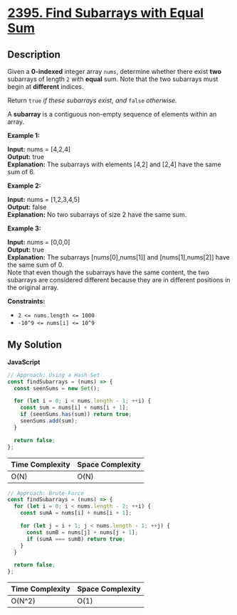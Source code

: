 # [2395. Find Subarrays with Equal Sum](https://leetcode.com/problems/find-subarrays-with-equal-sum)

## Description

Given a **0-indexed** integer array `nums`, determine whether there exist **two** subarrays of length `2` with **equal** sum. Note that the two subarrays must begin at **different** indices.

Return `true` _if these subarrays exist, and_ `false` _otherwise._

A **subarray** is a contiguous non-empty sequence of elements within an array.

**Example 1:**

**Input:** nums = \[4,2,4\]  
**Output:** true  
**Explanation:** The subarrays with elements \[4,2\] and \[2,4\] have the same sum of 6.

**Example 2:**

**Input:** nums = \[1,2,3,4,5\]  
**Output:** false  
**Explanation:** No two subarrays of size 2 have the same sum.

**Example 3:**

**Input:** nums = \[0,0,0\]  
**Output:** true  
**Explanation:** The subarrays \[nums\[0\],nums\[1\]\] and \[nums\[1\],nums\[2\]\] have the same sum of 0.  
Note that even though the subarrays have the same content, the two subarrays are considered different because they are in different positions in the original array.

**Constraints:**

- `2 <= nums.length <= 1000`
- `-10^9 <= nums[i] <= 10^9`

## My Solution

**JavaScript**

```js
// Approach: Using a Hash Set
const findSubarrays = (nums) => {
  const seenSums = new Set();

  for (let i = 0; i < nums.length - 1; ++i) {
    const sum = nums[i] + nums[i + 1];
    if (seenSums.has(sum)) return true;
    seenSums.add(sum);
  }

  return false;
};
```

| Time Complexity | Space Complexity |
| --------------- | ---------------- |
| O(N)            | O(N)             |

```js
// Approach: Brute-Force
const findSubarrays = (nums) => {
  for (let i = 0; i < nums.length - 2; ++i) {
    const sumA = nums[i] + nums[i + 1];

    for (let j = i + 1; j < nums.length - 1; ++j) {
      const sumB = nums[j] + nums[j + 1];
      if (sumA === sumB) return true;
    }
  }

  return false;
};
```

| Time Complexity | Space Complexity |
| --------------- | ---------------- |
| O(N^2)          | O(1)             |

